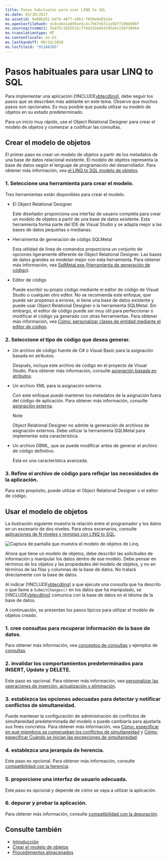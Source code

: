 ```yaml
---
title: Pasos habituales para usar LINQ to SQL
ms.date: 03/30/2017
ms.assetid: 9a88bd51-bd74-48f7-a9b1-f650e8d55a3e
ms.openlocfilehash: dc8c4be1e895ee5c4c7947e6311e5bf71008490f
ms.sourcegitcommit: 5b475c1855b32cf78d2d1bbb4295e4c236f39464
ms.translationtype: MT
ms.contentlocale: es-ES
ms.lasthandoff: 09/24/2020
ms.locfileid: "91164265"
---
```

# <a name="typical-steps-for-using-linq-to-sql"></a>Pasos habituales para usar LINQ to SQL

Para implementar una aplicación [!INCLUDE[vbtecdlinq](../../../../../../includes/vbtecdlinq-md.md)], debe seguir los pasos que se describen más adelante en este tema. Observe que muchos pasos son opcionales. Es muy posible que pueda utilizar su modelo de objetos en su estado predeterminado.  
  
 Para un inicio muy rápido, use el Object Relational Designer para crear el modelo de objetos y comenzar a codificar las consultas.  
  
## <a name="creating-the-object-model"></a>Crear el modelo de objetos  

 El primer paso es crear un modelo de objetos a partir de los metadatos de una base de datos relacional existente. El modelo de objetos representa la base de datos según el lenguaje de programación del desarrollador. Para obtener más información, vea [el LINQ to SQL modelo de objetos](the-linq-to-sql-object-model.md).  
  
### <a name="1-select-a-tool-to-create-the-model"></a>1. Seleccione una herramienta para crear el modelo.  

 Tres herramientas están disponibles para crear el modelo.  
  
- El Object Relational Designer  
  
     Este diseñador proporciona una interfaz de usuario completa para crear un modelo de objetos a partir de una base de datos existente. Esta herramienta forma parte del IDE de Visual Studio y se adapta mejor a las bases de datos pequeñas o medianas.  
  
- Herramienta de generación de código SQLMetal  
  
     Esta utilidad de línea de comandos proporciona un conjunto de opciones ligeramente diferente de Object Relational Designer. Las bases de datos grandes se modelan mejor con esta herramienta. Para obtener más información, vea [SqlMetal.exe (Herramienta de generación de código)](../../../../tools/sqlmetal-exe-code-generation-tool.md).  
  
- Editor de código  
  
     Puede escribir su propio código mediante el editor de código de Visual Studio o cualquier otro editor. No se recomienda este enfoque, que puede ser propenso a errores, si tiene una base de datos existente y puede usar Object Relational Designer o la herramienta SQLMetal. Sin embargo, el editor de código puede ser muy útil para perfeccionar o modificar el código ya generado con otras herramientas. Para obtener más información, vea [Cómo: personalizar clases de entidad mediante el editor de código](how-to-customize-entity-classes-by-using-the-code-editor.md).  
  
### <a name="2-select-the-kind-of-code-you-want-to-generate"></a>2. Seleccione el tipo de código que desea generar.  
  
- Un archivo de código fuente de C# o Visual Basic para la asignación basada en atributos.  
  
     Después, incluya este archivo de código en el proyecto de Visual Studio. Para obtener más información, consulte [asignación basada en atributos](attribute-based-mapping.md).  
  
- Un archivo XML para la asignación externa.  
  
     Con este enfoque puede mantener los metadatos de la asignación fuera del código de aplicación. Para obtener más información, consulte [asignación externa](external-mapping.md).  
  
    > [!NOTE]
    > Object Relational Designer no admite la generación de archivos de asignación externos. Debe utilizar la herramienta SQLMetal para implementar esta característica.  
  
- Un archivo DBML, que se puede modificar antes de generar el archivo de código definitivo.  
  
     Ésta es una característica avanzada.  
  
### <a name="3-refine-the-code-file-to-reflect-the-needs-of-your-application"></a>3. Refine el archivo de código para reflejar las necesidades de la aplicación.  

 Para este propósito, puede utilizar el Object Relational Designer o el editor de código.  
  
## <a name="using-the-object-model"></a>Usar el modelo de objetos  

 La ilustración siguiente muestra la relación entre el programador y los datos en un escenario de dos niveles. Para otros escenarios, consulte [aplicaciones de N niveles y remotas con LINQ to SQL](n-tier-and-remote-applications-with-linq-to-sql.md).  
  
 ![Captura de pantalla que muestra el modelo de objetos de Linq.](./media/the-linq-to-sql-object-model/linq-object-model-two-tier.png)  
  
 Ahora que tiene un modelo de objetos, debe describir las solicitudes de información y manipular los datos dentro de ese modelo. Debe pensar en términos de los objetos y las propiedades del modelo de objetos, y no en términos de las filas y columnas de la base de datos. No tratará directamente con la base de datos.  
  
 Al indicar [!INCLUDE[vbtecdlinq](../../../../../../includes/vbtecdlinq-md.md)] a que ejecute una consulta que ha descrito o que llame a `SubmitChanges()` en los datos que ha manipulado, se [!INCLUDE[vbtecdlinq](../../../../../../includes/vbtecdlinq-md.md)] comunica con la base de datos en el idioma de la base de datos.  
  
 A continuación, se presentan los pasos típicos para utilizar el modelo de objetos creado.  
  
### <a name="1-create-queries-to-retrieve-information-from-the-database"></a>1. cree consultas para recuperar información de la base de datos.  

 Para obtener más información, vea [conceptos de consultas](query-concepts.md) y ejemplos de [consultas](query-examples.md).  
  
### <a name="2-override-default-behaviors-for-insert-update-and-delete"></a>2. invalidar los comportamientos predeterminados para INSERT, Update y DELETE.  

 Este paso es opcional. Para obtener más información, vea [personalizar las operaciones de inserción, actualización y eliminación](customizing-insert-update-and-delete-operations.md).  
  
### <a name="3-set-appropriate-options-to-detect-and-report-concurrency-conflicts"></a>3. establezca las opciones adecuadas para detectar y notificar conflictos de simultaneidad.  

 Puede mantener la configuración de administración de conflictos de simultaneidad predeterminada del modelo o puede cambiarla para ajustarla sus fines concretos. Para obtener más información, vea [Cómo: especificar en qué miembros se comprueban los conflictos de simultaneidad](how-to-specify-which-members-are-tested-for-concurrency-conflicts.md) y [Cómo: especificar Cuándo se inician las excepciones de simultaneidad](how-to-specify-when-concurrency-exceptions-are-thrown.md).  
  
### <a name="4-establish-an-inheritance-hierarchy"></a>4. establezca una jerarquía de herencia.  

 Este paso es opcional. Para obtener más información, consulte [compatibilidad con la herencia](inheritance-support.md).  
  
### <a name="5-provide-an-appropriate-user-interface"></a>5. proporcione una interfaz de usuario adecuada.  

 Este paso es opcional y depende de cómo se vaya a utilizar la aplicación.  
  
### <a name="6-debug-and-test-your-application"></a>6. depurar y probar la aplicación.  

 Para obtener más información, consulte [compatibilidad con la depuración](debugging-support.md).  
  
## <a name="see-also"></a>Consulte también

- [Introducción](getting-started.md)
- [Crear el modelo de objetos](creating-the-object-model.md)
- [Procedimientos almacenados](stored-procedures.md)
